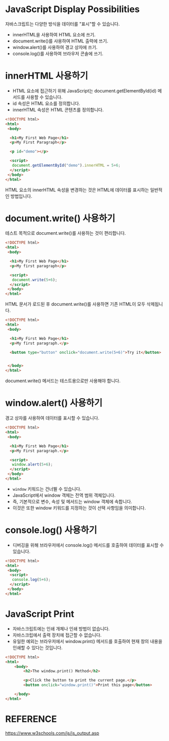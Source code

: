 # JavaScript Display Possibilities

자바스크립트는 다양한 방식을 데이터를 "표시"할 수 있습니다.

- innerHTML을 사용하여 HTML 요소에 쓰기.
- document.write()를 사용하여 HTML 출력에 쓰기.
- window.alert()를 사용하여 경고 상자에 쓰기.
- console.log()를 사용하여 브라우저 콘솔에 쓰기.

# innerHTML 사용하기

- HTML 요소에 접근하기 위해 JavaScript는 document.getElementById(id) 메서드를 사용할 수 있습니다.
- id 속성은 HTML 요소를 정의합니다.
- innerHTML 속성은 HTML 콘텐츠를 정의합니다.

``` html
<!DOCTYPE html>
<html>
 <body>

  <h1>My First Web Page</h1>
  <p>My First Paragraph</p>

  <p id="demo"></p>

  <script>
   document.getElementById("demo").innerHTML = 5+6;
  </script>
 </body>
</html>
```

HTML 요소의 innerHTML 속성을 변경하는 것은 HTML에 데이터를 표시하는 일반적인 방법입니다.

# document.write() 사용하기

테스트 목적으로 document.write()를 사용하는 것이 편리합니다.

``` html
<!DOCTYPE html>
<html>
 <body>

  <h1>My First Web Page</h1>
  <p>My first paragraph</p>

  <script>
   document.write(5+6);
  </script>
 </body>
</html>
```

HTML 문서가 로드된 후 document.write()를 사용하면 기존 HTML이 모두 삭제됩니다.

``` html
<!DOCTYPE html>
<html>
 <body>

  <h1>My First Web Page</h1>
  <p>My first paragraph.</p>

  <button type="button" onclick="document.write(5+6)">Try it</button>


 </body>
</html>
```

document.write() 메서드는 테스트용으로만 사용해야 합니다.

# window.alert() 사용하기

경고 상자를 사용하여 데이터를 표시할 수 있습니다.

``` html
<!DOCTYPE html>
<html>
 <body>

  <h1>My First Web Page</h1>
  <p>My First paragraph.</p>

  <script>
   window.alert(5+6);
  </script>
 </body>
</html>
```

- `window` 키워드는 건너뛸 수 있습니다.
- JavaScript에서 window 객체는 전역 범위 객체입니다.
- 즉, 기본적으로 변수, 속성 및 메서드는 window 객체에 속합니다.
- 이것은 또한 window 키워드를 지정하는 것이 선택 사항임을 의미합니다.

# console.log() 사용하기

- 디버깅을 위해 브라우저에서 console.log() 메서드를 호출하여 데이터를 표시할 수 있습니다.

``` html
<!DOCTYPE html>
<html>
 <body>
  <script>
   console.log(5+6);
  </script>
 </body>
</html>  
```

# JavaScript Print

- 자바스크립트에는 인쇄 개체나 인쇄 방법이 없습니다.
- 자바스크립에서 출력 장치에 접근할 수 없습니다.
- 유일한 예외는 브라우저에서 window.print() 메서드를 호출하여 현재 창의 내용을 인쇄할 수 있다는 것입니다.

``` html
<!DOCTYPE html>
<html>
	<body>
		<h2>The window.print() Method</h2>

		<p>Click the button to print the current page.</p>
		<button onclick="window.print()">Print this page</button>

	</body>
</html>
```

# REFERENCE

https://www.w3schools.com/js/js_output.asp

